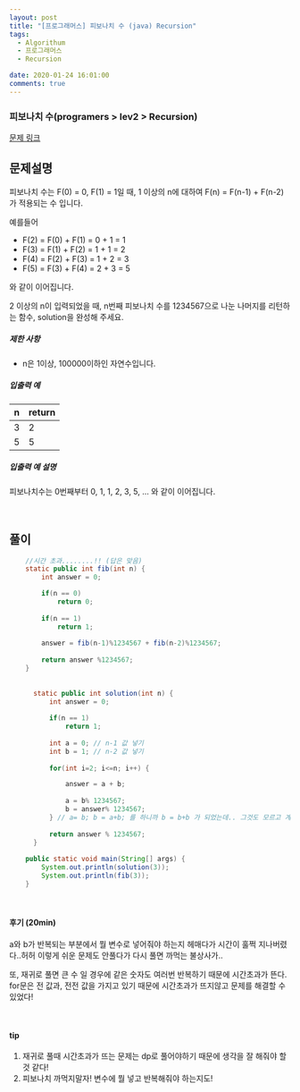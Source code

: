 ```yaml
---
layout: post
title: "[프로그래머스] 피보나치 수 (java) Recursion"
tags:
  - Algorithum
  - 프로그래머스
  - Recursion

date: 2020-01-24 16:01:00
comments: true
---
```




###   피보나치 수(programers > lev2 > Recursion)

[문제 링크](https://programmers.co.kr/learn/courses/30/lessons/12945)

## 문제설명

피보나치 수는 F(0) = 0, F(1) = 1일 때, 1 이상의 n에 대하여 F(n) = F(n-1) + F(n-2) 가 적용되는 수 입니다.

예를들어

- F(2) = F(0) + F(1) = 0 + 1 = 1
- F(3) = F(1) + F(2) = 1 + 1 = 2
- F(4) = F(2) + F(3) = 1 + 2 = 3
- F(5) = F(3) + F(4) = 2 + 3 = 5

와 같이 이어집니다.

2 이상의 n이 입력되었을 때, n번째 피보나치 수를 1234567으로 나눈 나머지를 리턴하는 함수, solution을 완성해 주세요.

##### 제한 사항

* n은 1이상, 100000이하인 자연수입니다.

##### 입출력 예

| n    | return |
| ---- | ------ |
| 3    | 2      |
| 5    | 5      |

##### 입출력 예 설명

피보나치수는 0번째부터 0, 1, 1, 2, 3, 5, ... 와 같이 이어집니다.

<br>

## 풀이

```java
	//시간 초과........!! (답은 맞음)
	static public int fib(int n) {
		int answer = 0;

		if(n == 0)
			return 0;
		
		if(n == 1)
			return 1;
		
		answer = fib(n-1)%1234567 + fib(n-2)%1234567;
		
		return answer %1234567;
	}
	
	
	  static public int solution(int n) {
	      int answer = 0;
	      
	      if(n == 1)
	    	  return 1;
	      
	      int a = 0; // n-1 값 넣기
	      int b = 1; // n-2 값 넣기
	      
	      for(int i=2; i<=n; i++) {

	    	  answer = a + b;
	    	  
	    	  a = b% 1234567;
	    	  b = answer% 1234567;
	      } // a= b; b = a+b; 를 하니까 b = b+b 가 되었는데.. 그것도 모르고 계속 저렇게 함...
	      
	      return answer % 1234567;
	  }
	
	public static void main(String[] args) {
		System.out.println(solution(3));
		System.out.println(fib(3));
	}
```

<br>

#### 후기 (20min)

a와 b가 반복되는 부분에서 뭘 변수로 넣어줘야 하는지 헤매다가 시간이 훌쩍 지나버렸다..허허 이렇게 쉬운 문제도 안풀다가 다시 풀면 까먹는 불상사가..<br>

또, 재귀로 풀면 큰 수 일 경우에 같은 숫자도 여러번 반복하기 때문에 시간초과가 뜬다. for문은 전 값과, 전전 값을 가지고 있기 때문에 시간초과가 뜨지않고 문제를 해결할 수 있었다!

<br>

#### tip

1. 재귀로 풀때 시간초과가 뜨는 문제는 dp로 풀어야하기 때문에 생각을 잘 해줘야 할것 같다!
2. 피보나치 까먹지말자! 변수에 뭘 넣고 반복해줘야 하는지도!

<br>